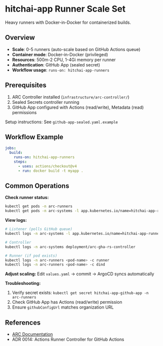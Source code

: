 # hitchai-app Runner Scale Set

Heavy runners with Docker-in-Docker for containerized builds.

## Overview

- **Scale**: 0-5 runners (auto-scale based on GitHub Actions queue)
- **Container mode**: Docker-in-Docker (privileged)
- **Resources**: 500m-2 CPU, 1-4Gi memory per runner
- **Authentication**: GitHub App (sealed secret)
- **Workflow usage**: `runs-on: hitchai-app-runners`

## Prerequisites

1. ARC Controller installed (`infrastructure/arc-controller/`)
2. Sealed Secrets controller running
3. GitHub App configured with Actions (read/write), Metadata (read) permissions

Setup instructions: See `github-app-sealed.yaml.example`

## Workflow Example

```yaml
jobs:
  build:
    runs-on: hitchai-app-runners
    steps:
      - uses: actions/checkout@v4
      - run: docker build -t myapp .
```

## Common Operations

**Check runner status:**
```bash
kubectl get pods -n arc-runners
kubectl get pods -n arc-systems -l app.kubernetes.io/name=hitchai-app-runners
```

**View logs:**
```bash
# Listener (polls GitHub queue)
kubectl logs -n arc-systems -l app.kubernetes.io/name=hitchai-app-runners

# Controller
kubectl logs -n arc-systems deployment/arc-gha-rs-controller

# Runner (if pod exists)
kubectl logs -n arc-runners <pod-name> -c runner
kubectl logs -n arc-runners <pod-name> -c dind
```

**Adjust scaling:**
Edit `values.yaml` → commit → ArgoCD syncs automatically

**Troubleshooting:**
1. Verify secret exists: `kubectl get secret hitchai-app-github-app -n arc-runners`
2. Check GitHub App has Actions (read/write) permission
3. Ensure `githubConfigUrl` matches organization URL

## References

- [ARC Documentation](https://github.com/actions/actions-runner-controller)
- ADR 0014: Actions Runner Controller for GitHub Actions
